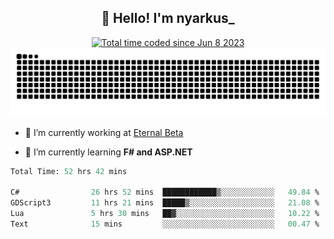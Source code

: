 <h2 align="center">👋 Hello! I'm nyarkus_</h2>
<p align="center">
  <a href="https://wakatime.com/@8f9aa332-6725-4e00-a5d9-b2317a4b74a6">
    <img src="https://wakatime.com/badge/user/8f9aa332-6725-4e00-a5d9-b2317a4b74a6.svg" alt="Total time coded since Jun 8 2023" />
  </a>
  <br>
  <img src = "https://github.com/nyarkus/nyarkus/blob/output/github-snake-dark.svg">
</p>

- 🔭 I’m currently working at [Eternal Beta](https://github.com/Kacianoki/Eternal-Beta)
<!--- 💬 Ask me about **nothing :<**-->
- 🌱 I’m currently learning **F# and ASP.NET**

<!--START_SECTION:waka-->

```fs
Total Time: 52 hrs 42 mins

C#                26 hrs 52 mins  ████████████▒░░░░░░░░░░░░   49.84 %
GDScript3         11 hrs 21 mins  █████▒░░░░░░░░░░░░░░░░░░░   21.08 %
Lua               5 hrs 30 mins   ██▓░░░░░░░░░░░░░░░░░░░░░░   10.22 %
Text              15 mins         ░░░░░░░░░░░░░░░░░░░░░░░░░   00.47 %
```

<!--END_SECTION:waka-->
